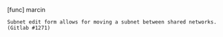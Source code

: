 [func] marcin

    Subnet edit form allows for moving a subnet between shared networks.
    (Gitlab #1271)